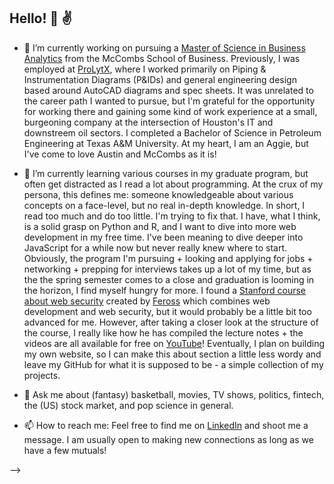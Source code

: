 ## Hello! :wave: :v:

- 🔭 I’m currently working on pursuing a [Master of Science in Business Analytics](https://www.mccombs.utexas.edu/Master-of-Science-in-Business-Analytics) from the McCombs School of Business. Previously, I was employed at [ProLytX](https://www.prolytx.com), where I worked primarily on Piping & Instrumentation Diagrams (P&IDs) and general engineering design based around AutoCAD diagrams and spec sheets. It was unrelated to the career path I wanted to pursue, but I'm grateful for the opportunity for working there and gaining some kind of work experience at a small, burgeoning company at the intersection of Houston's IT and downstreem oil sectors. I completed a Bachelor of Science in Petroleum Engineering at Texas A&M University. At my heart, I am an Aggie, but I've come to love Austin and McCombs as it is!

- 🌱 I’m currently learning various courses in my graduate program, but often get distracted as I read a lot about programming. At the crux of my persona, this defines me: someone knowledgeable about various concepts on a face-level, but no real in-depth knowledge. In short, I read too much and do too little. I'm trying to fix that. I have, what I think, is a solid grasp on Python and R, and I want to dive into more web development in my free time. I've been meaning to dive deeper into JavaScript for a while now but never really knew where to start. Obviously, the program I'm pursuing + looking and applying for jobs + networking + prepping for interviews takes up a lot of my time, but as the the spring semester comes to a close and graduation is looming in the horizon, I find myself hungry for more. I found a [Stanford course about web security](https://web.stanford.edu/class/cs253/) created by [Feross](https://github.com/feross) which combines web development and web security, but it would probably be a little bit too advanced for me. However, after taking a closer look at the structure of the course, I really like how he has compiled the lecture notes + the videos are all available for free on [YouTube](https://www.youtube.com/playlist?list=PL1y1iaEtjSYiiSGVlL1cHsXN_kvJOOhu-)! Eventually, I plan on building my own website, so I can make this about section a little less wordy and leave my GitHub for what it is supposed to be - a simple collection of my projects.

- 💬 Ask me about (fantasy) basketball, movies, TV shows, politics, fintech, the (US) stock market, and pop science in general.

- 📫 How to reach me: Feel free to find me on [LinkedIn](https://www.linkedin.com/in/sujaychebbi/) and shoot me a message. I am usually open to making new connections as long as we have a few mutuals!

-->

<!--
sujay-c/sujay-c** is a ✨ _special_ ✨ repository because its `README.md` (this file) appears on your GitHub profile.

Here are some ideas to get you started:

- 👯 I’m looking to collaborate on ...

- 🤔 I’m looking for help with ...

- ⚡ Fun fact: ...
